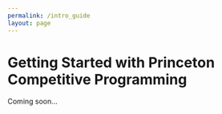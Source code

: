 ```yaml
---
permalink: /intro_guide
layout: page
---
```


# Getting Started with Princeton Competitive Programming

Coming soon...